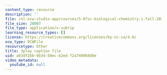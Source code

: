 ```yaml
---
content_type: resource
description: ''
file: /ol-ocw-studio-app/courses/5-07sc-biological-chemistry-i-fall-2013/a03df2bb9b3d50ecb2edf2a740968d8e_4BwB43Smu7o.vtt
file_size: 28007
file_type: application/x-subrip
learning_resource_types: []
license: https://creativecommons.org/licenses/by-nc-sa/4.0/
ocw_type: OCWFile
resourcetype: Other
title: 3play caption file
uid: a03df2bb-9b3d-50ec-b2ed-f2a740968d8e
video_metadata:
  youtube_id: null
---
```

